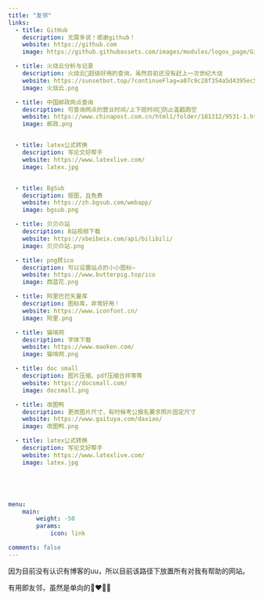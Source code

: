 ```yaml
---
title: "友邻"
links:
  - title: GitHub
    description: 无需多说！感谢github！
    website: https://github.com
    image: https://github.githubassets.com/images/modules/logos_page/GitHub-Mark.png

  - title: 火烧云分析与记录
    description: 火烧云🌇超级好用的查询，虽然目前还没有赶上一次世纪大烧
    website: https://sunsetbot.top/?continueFlag=a07c9c28f354a5d4395ec520fb73ffbf
    image: 火烧云.png

  - title: 中国邮政网点查询
    description: 可查询网点的营业时间/上下班时间📮防止盖戳跑空
    website: https://www.chinapost.com.cn/html1/folder/181312/9531-1.htm
    image: 邮政.png


  - title: latex公式转换
    description: 写论文好帮手
    website: https://www.latexlive.com/
    image: latex.jpg


  - title: BgSub
    description: 抠图，且免费
    website: https://zh.bgsub.com/webapp/
    image: bgsub.png

  - title: 贝贝の站
    description: B站视频下载
    website: https://xbeibeix.com/api/bilibili/
    image: 贝贝の站.png

  - title: png转ico
    description: 可以设置站点的小小图标~
    website: https://www.butterpig.top/ico
    image: 西蓝花.png

  - title: 阿里巴巴矢量库
    description: 图标库，非常好用！
    website: https://www.iconfont.cn/
    image: 阿里.png

  - title: 猫啃网
    description: 字体下载
    website: https://www.maoken.com/
    image: 猫啃网.png

  - title: doc small
    description: 图片压缩、pdf压缩合并等等
    website: https://docsmall.com/
    image: docsmall.png

  - title: 改图鸭
    description: 更改图片尺寸，有时候考公报名要求照片固定尺寸
    website: https://www.gaituya.com/daxiao/
    image: 改图鸭.png

  - title: latex公式转换
    description: 写论文好帮手
    website: https://www.latexlive.com/
    image: latex.jpg





menu:
    main: 
        weight: -50
        params:
            icon: link

comments: false
---
```


因为目前没有认识有博客的uu，所以目前该路径下放置所有对我有帮助的网站。

有用即友邻，虽然是单向的👩‍❤️‍💋‍👩